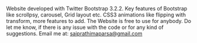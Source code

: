 Website developed with Twitter Bootstrap 3.2.2. 
Key features of Bootstrap like scrollpsy, carousel, Grid layout etc. 
CSS3 animations like flipping with transform, more features to add. 
The Website is free to use for anybody. Do let me know, if there is any issue with the code or for any kind of suggestions. Email me at: saiprathimaparsa@gmail.com
